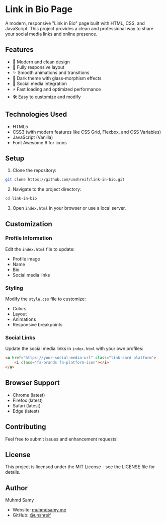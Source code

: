 # Link in Bio Page

A modern, responsive "Link in Bio" page built with HTML, CSS, and JavaScript. This project provides a clean and professional way to share your social media links and online presence.

## Features

- 🎨 Modern and clean design
- 📱 Fully responsive layout
- ✨ Smooth animations and transitions
- 🌙 Dark theme with glass-morphism effects
- 🔗 Social media integration
- ⚡ Fast loading and optimized performance
- 🛠️ Easy to customize and modify

## Technologies Used

- HTML5
- CSS3 (with modern features like CSS Grid, Flexbox, and CSS Variables)
- JavaScript (Vanilla)
- Font Awesome 6 for icons

## Setup

1. Clone the repository:
```bash
git clone https://github.com/unshreif/link-in-bio.git
```

2. Navigate to the project directory:
```bash
cd link-in-bio
```

3. Open `index.html` in your browser or use a local server.

## Customization

### Profile Information
Edit the `index.html` file to update:
- Profile image
- Name
- Bio
- Social media links

### Styling
Modify the `style.css` file to customize:
- Colors
- Layout
- Animations
- Responsive breakpoints

### Social Links
Update the social media links in `index.html` with your own profiles:
```html
<a href="https://your-social-media-url" class="link-card platform">
    <i class="fa-brands fa-platform-icon"></i>
</a>
```

## Browser Support

- Chrome (latest)
- Firefox (latest)
- Safari (latest)
- Edge (latest)

## Contributing

Feel free to submit issues and enhancement requests!

## License

This project is licensed under the MIT License - see the LICENSE file for details.

## Author

Muhmd Samy
- Website: [muhmdsamy.me](https://muhmdsamy.me)
- GitHub: [@unshreif](https://github.com/unshreif) 
